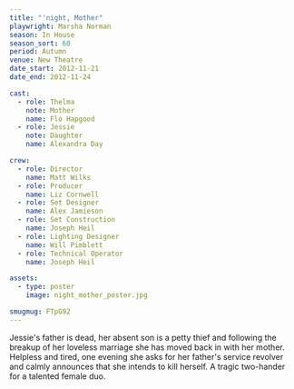 ```yaml
---
title: "'night, Mother"
playwright: Marsha Norman
season: In House
season_sort: 60
period: Autumn
venue: New Theatre
date_start: 2012-11-21
date_end: 2012-11-24

cast:
  - role: Thelma
    note: Mother
    name: Flo Hapgood
  - role: Jessie
    note: Daughter
    name: Alexandra Day

crew:
  - role: Director
    name: Matt Wilks
  - role: Producer
    name: Liz Cornwell
  - role: Set Designer
    name: Alex Jamieson
  - role: Set Construction
    name: Joseph Heil
  - role: Lighting Designer
    name: Will Pimblett
  - role: Technical Operator
    name: Joseph Heil

assets:
  - type: poster
    image: night_mother_poster.jpg

smugmug: FTpG92
---
```


Jessie's father is dead, her absent son is a petty thief and following the breakup of her loveless marriage she has moved back in with her mother. Helpless and tired, one evening she asks for her father's service revolver and calmly announces that she intends to kill herself. A tragic two-hander for a talented female duo.
